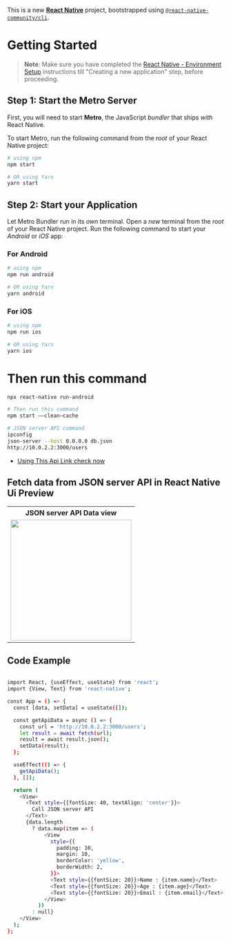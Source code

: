 This is a new [**React Native**](https://reactnative.dev) project, bootstrapped using [`@react-native-community/cli`](https://github.com/react-native-community/cli).

# Getting Started

> **Note**: Make sure you have completed the [React Native - Environment Setup](https://reactnative.dev/docs/environment-setup) instructions till "Creating a new application" step, before proceeding.

## Step 1: Start the Metro Server

First, you will need to start **Metro**, the JavaScript _bundler_ that ships _with_ React Native.

To start Metro, run the following command from the _root_ of your React Native project:

```bash
# using npm
npm start

# OR using Yarn
yarn start
```

## Step 2: Start your Application

Let Metro Bundler run in its _own_ terminal. Open a _new_ terminal from the _root_ of your React Native project. Run the following command to start your _Android_ or _iOS_ app:

### For Android

```bash
# using npm
npm run android

# OR using Yarn
yarn android
```

### For iOS

```bash
# using npm
npm run ios

# OR using Yarn
yarn ios
```



# Then run this command
```bash
npx react-native run-android
```



```bash
# Then run this command
npm start ——clean—cache
```



```bash
# JSON server API command
ipconfig
json-server --host 0.0.0.0 db.json
http://10.0.2.2:3000/users
```


- [Using This Api Link check now](https://jsonplaceholder.typicode.com/posts)

## Fetch data from JSON server API in React Native Ui Preview

<table>
  
  
<tr>                    
   
   <th>JSON server API Data view</th>

</tr>
  

  
  
<tr>
  
<td>

<img src="https://github.com/mdsomad/React_Native_Components/assets/103892160/8729b72e-ec5e-433a-af0a-38ed52c8c783" width="280"/>

</td>



</table>


## Code Example


```bash

import React, {useEffect, useState} from 'react';
import {View, Text} from 'react-native';

const App = () => {
  const [data, setData] = useState([]);

  const getApiData = async () => {
    const url = 'http://10.0.2.2:3000/users';
    let result = await fetch(url);
    result = await result.json();
    setData(result);
  };

  useEffect(() => {
    getApiData();
  }, []);

  return (
    <View>
      <Text style={{fontSize: 40, textAlign: 'center'}}>
        Call JSON server API
      </Text>
      {data.length
        ? data.map(item => (
            <View
              style={{
                padding: 10,
                margin: 10,
                borderColor: 'yellow',
                borderWidth: 2,
              }}>
              <Text style={{fontSize: 20}}>Name : {item.name}</Text>
              <Text style={{fontSize: 20}}>Age : {item.age}</Text>
              <Text style={{fontSize: 20}}>Email : {item.email}</Text>
            </View>
          ))
        : null}
    </View>
  );
};




```

